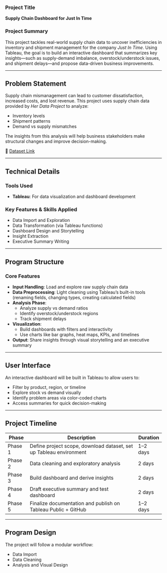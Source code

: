 

### Project Title

**Supply Chain Dashboard for Just In Time**

### Project Summary

This project tackles real-world supply chain data to uncover inefficiencies in inventory and shipment management for the company *Just In Time*. Using Tableau, the goal is to build an interactive dashboard that summarizes key insights—such as supply-demand imbalance, overstock/understock issues, and shipment delays—and propose data-driven business improvements.

---

## Problem Statement

Supply chain mismanagement can lead to customer dissatisfaction, increased costs, and lost revenue. This project uses supply chain data provided by *Her Data Project* to analyze:

- Inventory levels
- Shipment patterns
- Demand vs supply mismatches

The insights from this analysis will help business stakeholders make structural changes and improve decision-making.

📂 [Dataset Link](https://herdataproject.gumroad.com/l/supply-chain)

---

## Technical Details

### Tools Used

- **Tableau**: For data visualization and dashboard development

### Key Features & Skills Applied

- Data Import and Exploration
- Data Transformation (via Tableau functions)
- Dashboard Design and Storytelling
- Insight Extraction
- Executive Summary Writing

---

## Program Structure

### Core Features

- **Input Handling**: Load and explore raw supply chain data
- **Data Preprocessing**: Light cleaning using Tableau’s built-in tools (renaming fields, changing types, creating calculated fields)
- **Analysis Phase**:
  - Analyze supply vs demand ratios
  - Identify overstock/understock regions
  - Track shipment delays
- **Visualization**:
  - Build dashboards with filters and interactivity
  - Use charts like bar graphs, heat maps, KPIs, and timelines
- **Output**: Share insights through visual storytelling and an executive summary

---

## User Interface

An interactive dashboard will be built in Tableau to allow users to:

- Filter by product, region, or timeline
- Explore stock vs demand visually
- Identify problem areas via color-coded charts
- Access summaries for quick decision-making

---

## Project Timeline

| Phase | Description | Duration |
|-------|-------------|----------|
| Phase 1 | Define project scope, download dataset, set up Tableau environment | 1–2 days |
| Phase 2 | Data cleaning and exploratory analysis | 2 days |
| Phase 3 | Build dashboard and derive insights | 2 days |
| Phase 4 | Draft executive summary and test dashboard | 2 days |
| Phase 5 | Finalize documentation and publish on Tableau Public + GitHub | 1–2 days |

---

## Program Design

The project will follow a modular workflow:

- Data Import
- Data Cleaning
- Analysis and Visual Design

